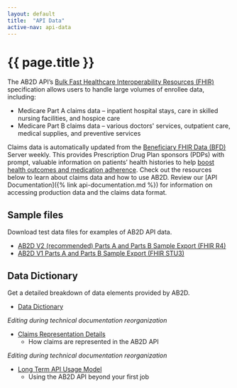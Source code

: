 ```yaml
---
layout: default
title:  "API Data"
active-nav: api-data
---
```


# {{ page.title }}

The AB2D API’s [Bulk Fast Healthcare Interoperability Resources (FHIR)](https://hl7.org/fhir/uv/bulkdata/) specification allows users to handle large volumes of enrollee data, including:

- Medicare Part A claims data – inpatient hospital stays, care in skilled nursing facilities, and hospice care
- Medicare Part B claims data – various doctors' services, outpatient care, medical supplies, and preventive services

Claims data is automatically updated from the [Beneficiary FHIR Data (BFD)](https://github.com/CMSgov/beneficiary-fhir-data) Server weekly. This provides Prescription Drug Plan sponsors (PDPs) with prompt, valuable information on patients’ health histories to help [boost health outcomes and medication adherence](http://link.to.use.cases.html). Check out the resources below to learn about claims data and how to use AB2D. Review our [API Documentation]({% link api-documentation.md %}) for information on accessing production data and the claims data format.

## Sample files

Download test data files for examples of AB2D API data.

- [AB2D V2 (recommended) Parts A and Parts B Sample Export (FHIR R4)](https://ab2d.cms.gov/assets/downloads/sample-data-r4.ndjson)
- [AB2D V1 Parts A and Parts B Sample Export (FHIR STU3)](https://ab2d.cms.gov/assets/downloads/sample-data-stu3.ndjson)

## Data Dictionary

Get a detailed breakdown of data elements provided by AB2D.

- [Data Dictionary](https://ab2d.cms.gov/data_dictionary.html)

_Editing during technical documentation reorganization_

- [Claims Representation Details](https://github.com/CMSgov/ab2d-pdp-documentation/blob/main/docs/Claims%20Representation%20Details.md)
  - How claims are represented in the AB2D API

_Editing during technical documentation reorganization_

- [Long Term API Usage Model](https://github.com/CMSgov/ab2d-pdp-documentation/blob/main/docs/Long%20Term%20API%20Usage%20Model.md)
  - Using the AB2D API beyond your first job
